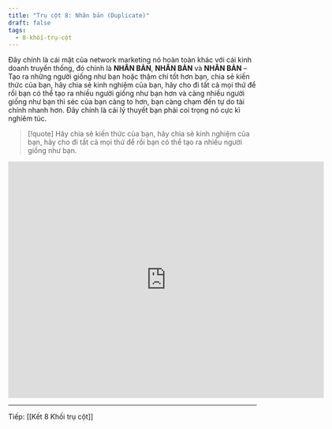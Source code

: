 ```yaml
---
title: "Trụ cột 8: Nhân bản (Duplicate)"
draft: false
tags:
  - 8-khối-trụ-cột
---
```


Đây chính là cái mặt của network marketing nó hoàn toàn khác với cái kinh doanh truyền thống, đó chính là **NHÂN BẢN**, **NHÂN BẢN** và **NHÂN BẢN** – Tạo ra những người giống như bạn hoặc thậm chí tốt hơn bạn, chia sẻ kiến thức của bạn, hãy chia sẻ kinh nghiệm của bạn, hãy cho đi tất cả mọi thứ để rồi bạn có thể tạo ra nhiều người giống như bạn hơn và càng nhiều người giống như bạn thì séc của bạn càng to hơn, bạn càng chạm đến tự do tài chính nhanh hơn. Đây chính là cái lý thuyết bạn phải coi trọng nó cực kì nghiêm túc.

> [!quote] Hãy chia sẻ kiến thức của bạn, hãy chia sẻ kinh nghiệm của bạn, hãy cho đi tất cả mọi thứ để rồi bạn có thể tạo ra nhiều người giống như bạn.

<iframe width="640" height="480" src="https://www.youtube.com/embed/pE3hjyyhxtI" title="YouTube video player" frameborder="0" allow="accelerometer; autoplay; clipboard-write; encrypted-media; gyroscope; picture-in-picture; web-share" allowfullscreen></iframe>

---

Tiếp: [[Kết 8 Khối trụ cột]]
